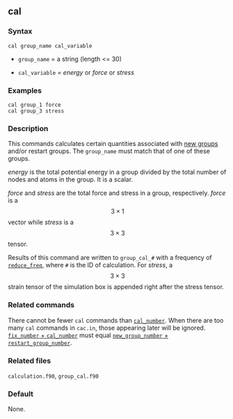 ## cal

### Syntax

	cal group_name cal_variable

* `group_name` = a string (length <= 30)

* `cal_variable` = _energy_ or _force_ or _stress_

### Examples

	cal group_1 force
	cal group_3 stress

### Description

This commands calculates certain quantities associated with [new groups](group.md) and/or restart groups. The `group_name` must match that of one of these groups.

_energy_ is the total potential energy in a group divided by the total number of nodes and atoms in the group. It is a scalar.

_force_ and _stress_ are the total force and stress in a group, respectively. _force_ is a $$3\times 1$$ vector while _stress_ is a $$3\times 3$$ tensor.

Results of this command are written to `group_cal_#` with a frequency of [`reduce_freq`](dump.md), where `#` is the ID of calculation. For _stress_, a $$3\times 3$$ strain tensor of the simulation box is appended right after the stress tensor.

### Related commands

There cannot be fewer `cal` commands than [`cal_number`](group_num.md). When there are too many `cal` commands in `cac.in`, those appearing later will be ignored. [`fix_number` + `cal_number`](group_num.md) must equal [`new_group_number` + `restart_group_number`](group_num.md).

### Related files

`calculation.f90`, `group_cal.f90`

### Default

None.
